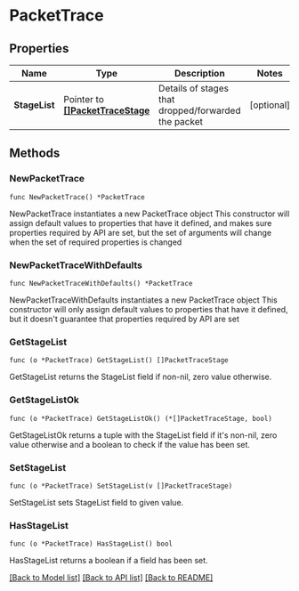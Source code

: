 # PacketTrace

## Properties

Name | Type | Description | Notes
------------ | ------------- | ------------- | -------------
**StageList** | Pointer to [**[]PacketTraceStage**](PacketTraceStage.md) | Details of stages that dropped/forwarded the packet | [optional] 

## Methods

### NewPacketTrace

`func NewPacketTrace() *PacketTrace`

NewPacketTrace instantiates a new PacketTrace object
This constructor will assign default values to properties that have it defined,
and makes sure properties required by API are set, but the set of arguments
will change when the set of required properties is changed

### NewPacketTraceWithDefaults

`func NewPacketTraceWithDefaults() *PacketTrace`

NewPacketTraceWithDefaults instantiates a new PacketTrace object
This constructor will only assign default values to properties that have it defined,
but it doesn't guarantee that properties required by API are set

### GetStageList

`func (o *PacketTrace) GetStageList() []PacketTraceStage`

GetStageList returns the StageList field if non-nil, zero value otherwise.

### GetStageListOk

`func (o *PacketTrace) GetStageListOk() (*[]PacketTraceStage, bool)`

GetStageListOk returns a tuple with the StageList field if it's non-nil, zero value otherwise
and a boolean to check if the value has been set.

### SetStageList

`func (o *PacketTrace) SetStageList(v []PacketTraceStage)`

SetStageList sets StageList field to given value.

### HasStageList

`func (o *PacketTrace) HasStageList() bool`

HasStageList returns a boolean if a field has been set.


[[Back to Model list]](../README.md#documentation-for-models) [[Back to API list]](../README.md#documentation-for-api-endpoints) [[Back to README]](../README.md)


